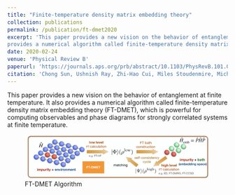 ```yaml
---
title: "Finite-temperature density matrix embedding theory"
collection: publications
permalink: /publication/ft-dmet2020
excerpt: 'This paper provides a new vision on the behavior of entanglement at finite temperature. It also
provides a numerical algorithm called finite-temperature density matrix embedding theory (FT-DMET), which is powerful for computing observables and phase diagrams for strongly correlated systems at finite temperature.'
date: 2020-02-24
venue: 'Physical Review B'
paperurl: 'https://journals.aps.org/prb/abstract/10.1103/PhysRevB.101.075131'
citation: 'Chong Sun, Ushnish Ray, Zhi-Hao Cui, Miles Stoudenmire, Michel Ferrero, and Garnet Kin-Lic Chan. Phys. Rev. B 101, 075131 (2020) '
---
```


This paper provides a new vision on the behavior of entanglement at finite temperature. It also
provides a numerical algorithm called finite-temperature density matrix embedding theory (FT-DMET), which is powerful for computing observables and phase diagrams for strongly correlated systems at finite temperature.
<!-- 
![FT-DMET algorithm](../images/publications/FT-DMET.png "FT-DMET Algorithm")
![2D Hubbard model](../images/publications/2D_Hubbard.png "2D Hubbard Model") -->
<figure>
  <img
  src="../images/publications/FT-DMET.png"
  alt="FT-DMET Algorithm">
  <figcaption>FT-DMET Algorithm</figcaption>
</figure>